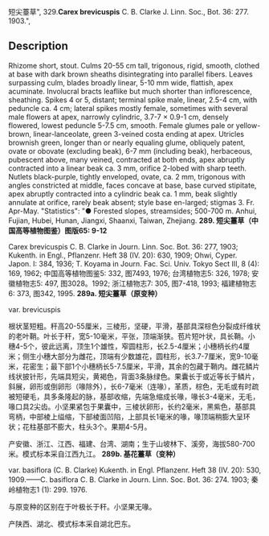 短尖薹草",
329.**Carex brevicuspis** C. B. Clarke J. Linn. Soc., Bot. 36: 277. 1903.",

## Description
Rhizome short, stout. Culms 20-55 cm tall, trigonous, rigid, smooth, clothed at base with dark brown sheaths disintegrating into parallel fibers. Leaves surpassing culm, blades broadly linear, 5-10 mm wide, flattish, apex acuminate. Involucral bracts leaflike but much shorter than inflorescence, sheathing. Spikes 4 or 5, distant; terminal spike male, linear, 2.5-4 cm, with peduncle ca. 4 cm; lateral spikes mostly female, sometimes with several male flowers at apex, narrowly cylindric, 3.7-7 × 0.9-1 cm, densely flowered, lowest peduncle 5-7.5 cm, smooth. Female glumes pale or yellow-brown, linear-lanceolate, green 3-veined costa ending at apex. Utricles brownish green, longer than or nearly equaling glume, obliquely patent, ovate or obovate (excluding beak), 6-7 mm (including beak), herbaceous, pubescent above, many veined, contracted at both ends, apex abruptly contracted into a linear beak ca. 3 mm, orifice 2-lobed with sharp teeth. Nutlets black-purple, tightly enveloped, ovate, ca. 2 mm, trigonous with angles constricted at middle, faces concave at base, base curved stipitate, apex abruptly contracted into a cylindric beak ca. 1 mm, beak slightly annulate at orifice, rarely beak absent; style base en-larged; stigmas 3. Fr. Apr-May.
  "Statistics": "● Forested slopes, streamsides; 500-700 m. Anhui, Fujian, Hubei, Hunan, Jiangxi, Shaanxi, Taiwan, Zhejiang.
**289. 短尖薹草（中国高等植物图鉴）图版65: 9-12**

Carex brevicuspis C. B. Clarke in Journ. Linn. Soc. Bot. 36: 277, 1903; Kukenth. in Engl., Pflanzenr. Heft 38 (IV. 20): 630, 1909; Ohwi, Cyper. Japon. I: 384, 1936; T. Koyama in Journ. Fac. Sci. Univ. Tokyo Sect III, 8 (4): 169, 1962; 中国高等植物图鉴5: 332, 图7493, 1976; 台湾植物志5: 326, 1978; 安徽植物志5: 497, 图3028。1992; 浙江植物志7: 305, 图7-418, 1993; 福建植物志6: 373, 图342, 1995.
**289a. 短尖薹草（原变种）**

var. brevicuspis

根状茎短粗。秆高20-55厘米，三棱形，坚硬，平滑，基部具深棕色分裂成纤维状的老叶鞘。叶长于秆，宽5-10毫米，平张，顶端渐狭。苞片短叶状，具长鞘。小穗4-5个，彼此远离，顶生1个雄性，窄圆柱形，长2.5-4厘米；小穗柄长约4厘米；侧生小穗大部分为雌花，顶端有少数雄花，圆柱形，长3.7-7厘米，宽9-10毫米，花密生；最下部1个小穗柄长5-7.5厘米，平滑，其余的包藏于鞘内。雌花鳞片线状披针形，先端具短尖，黄褐色，背面3条脉绿色。果囊长于或近等长于鳞片，斜展，卵形或倒卵形（喙除外），长6-7毫米（连喙），革质，棕色，无毛或有时疏被短硬毛，具多条隆起的脉，基部收缩，先端急缩成长喙，喙长3-4毫米，无毛，喙口具2尖齿。小坚果紧包于果囊中，三棱状卵形，长约2毫米，黑紫色，基部具弯柄，中部棱上缢缩，下部棱面凹陷，上部具长1毫米的喙，喙顶端稍膨大呈环状；花柱基部不膨大，柱头3个。果期4-5月。

产安徽、浙江、江西、福建、台湾、湖南；生于山坡林下、溪旁，海拔580-700米。模式标本采自江西九江。
**289b. 基花薹草（变种）**

var. basiflora (C. B. Clarke) Kukenth. in Engl. Pflanzenr. Heft 38 (IV. 20): 530, 1909.——C. basiflora C. B. Clarke in Journ. Linn. Soc. Bot. 36: 274. 1903; 秦岭植物志1 (1): 299. 1976.

与原变种的区别在于叶极长于秆。小坚果无喙。

产陕西、湖北、模式标本采自湖北巴东。
